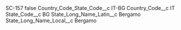 <?xml version="1.0" encoding="UTF-8"?>
<CustomMetadata xmlns="http://soap.sforce.com/2006/04/metadata" xmlns:xsi="http://www.w3.org/2001/XMLSchema-instance" xmlns:xsd="http://www.w3.org/2001/XMLSchema">
    <label>SC-157</label>
    <protected>false</protected>
    <values>
        <field>Country_Code_State_Code__c</field>
        <value xsi:type="xsd:string">IT-BG</value>
    </values>
    <values>
        <field>Country_Code__c</field>
        <value xsi:type="xsd:string">IT</value>
    </values>
    <values>
        <field>State_Code__c</field>
        <value xsi:type="xsd:string">BG</value>
    </values>
    <values>
        <field>State_Long_Name_Latin__c</field>
        <value xsi:type="xsd:string">Bergamo</value>
    </values>
    <values>
        <field>State_Long_Name_Local__c</field>
        <value xsi:type="xsd:string">Bergamo</value>
    </values>
</CustomMetadata>
